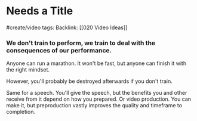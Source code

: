 # Needs a Title
#create/video 
tags: 
Backlink: [[020 Video Ideas]]

### We don't train to perform, we train to deal with the consequences of our performance.
Anyone can run a marathon. It won't be fast, but anyone can finish it with the right mindset.

However, you'll probably be destroyed afterwards if you don't train.

Same for a speech. You'll give the speech, but the benefits you and other receive from it depend on how you prepared. Or video production. You can make it, but preproduction vastly improves the quality and timeframe to completion.

